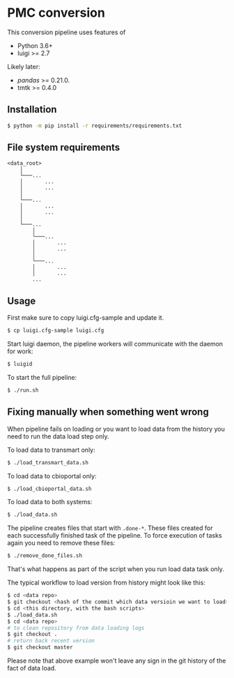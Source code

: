# PMC conversion

This conversion pipeline uses features of
- Python 3.6+
- luigi >= 2.7

Likely later:
- _pandas_ >= 0.21.0.
- tmtk >= 0.4.0

## Installation

``` bash
$ python -m pip install -r requirements/requirements.txt
```

## File system requirements

```
<data_root>
    │
    └───...
    │       ...
    │       ...
    │
    └───...
    │       ...
    │       ...
    │
    └───...
        │
        └───...
        │       ...
        │       ...
        │
        └───...
        │       ...
        │       ...
        ...
```

## Usage

First make sure to copy luigi.cfg-sample and update it.

``` bash
$ cp luigi.cfg-sample luigi.cfg

```

Start luigi daemon, the pipeline workers will communicate with the daemon for work:

``` bash
$ luigid

```

To start the full pipeline:

``` bash
$ ./run.sh

```

## Fixing manually when something went wrong

When pipeline fails on loading or you want to load data from the history you need to run the data load step only.

To load data to transmart only:

``` bash
$ ./load_transmart_data.sh

```

To load data to cbioportal only:

``` bash
$ ./load_cbioportal_data.sh

```

To load data to both systems:

``` bash
$ ./load_data.sh

```

The pipeline creates files that start with `.done-*`.
These files created for each successfully finished task of the pipeline.
To force execution of tasks again you need to remove these files:
``` bash
$ ./remove_done_files.sh
```

That's what happens as part of the script when you run load data task only.

The typical workflow to load version from history might look like this:
``` bash
$ cd <data repo>
$ git checkout <hash of the commit which data versioin we want to load>
$ cd <this directory, with the bash scripts>
$ ./load_data.sh
$ cd <data repo>
# to clean repository from data loading logs
$ git checkout .
# return back recent version
$ git checkout master
```

Please note that above example won't leave any sign in the git history of the fact of data load.
